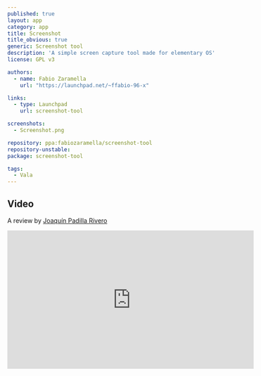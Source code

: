 ```yaml
---
published: true
layout: app
category: app
title: Screenshot
title_obvious: true
generic: Screenshot tool
description: 'A simple screen capture tool made for elementary OS'
license: GPL v3

authors: 
  - name: Fabio Zaramella
    url: "https://launchpad.net/~ffabio-96-x"

links:
  - type: Launchpad
    url: screenshot-tool

screenshots:
  - Screenshot.png

repository: ppa:fabiozaramella/screenshot-tool 
repository-unstable:
package: screenshot-tool

tags:
  - Vala
---
```

## Video
A review by [Joaquín Padilla Rivero](https://www.youtube.com/channel/UC_im4PuM9ViTNjaUf2cXmgg)
<iframe width="560" height="315" src="https://www.youtube.com/embed/hwEi-JjVKuc" frameborder="0" allowfullscreen></iframe>